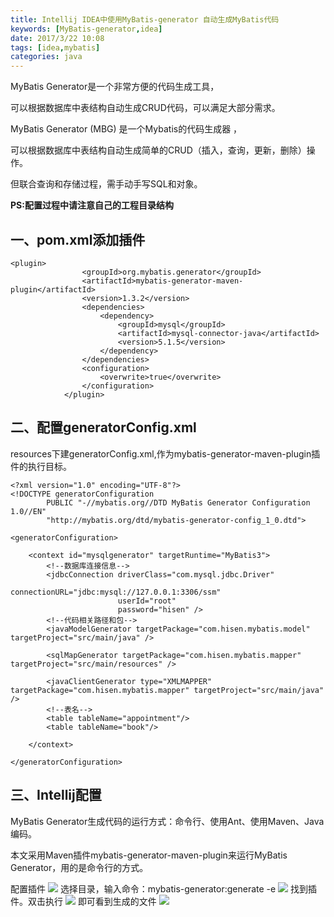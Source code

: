 ```yaml
---
title: Intellij IDEA中使用MyBatis-generator 自动生成MyBatis代码
keywords: [MyBatis-generator,idea]
date: 2017/3/22 10:08
tags: [idea,mybatis]
categories: java
---
```

MyBatis Generator是一个非常方便的代码生成工具，

可以根据数据库中表结构自动生成CRUD代码，可以满足大部分需求。

MyBatis Generator (MBG) 是一个Mybatis的代码生成器 ，

可以根据数据库中表结构自动生成简单的CRUD（插入，查询，更新，删除）操作。
 
但联合查询和存储过程，需手动手写SQL和对象。

**PS:配置过程中请注意自己的工程目录结构**

一、pom.xml添加插件
---
```
<plugin>
                <groupId>org.mybatis.generator</groupId>
                <artifactId>mybatis-generator-maven-plugin</artifactId>
                <version>1.3.2</version>
                <dependencies>
                    <dependency>
                        <groupId>mysql</groupId>
                        <artifactId>mysql-connector-java</artifactId>
                        <version>5.1.5</version>
                    </dependency>
                </dependencies>
                <configuration>
                    <overwrite>true</overwrite>
                </configuration>
            </plugin>
```
二、配置generatorConfig.xml
---
<!--more-->
resources下建generatorConfig.xml,作为mybatis-generator-maven-plugin插件的执行目标。
```
<?xml version="1.0" encoding="UTF-8"?>
<!DOCTYPE generatorConfiguration
        PUBLIC "-//mybatis.org//DTD MyBatis Generator Configuration 1.0//EN"
        "http://mybatis.org/dtd/mybatis-generator-config_1_0.dtd">

<generatorConfiguration>

    <context id="mysqlgenerator" targetRuntime="MyBatis3">
        <!--数据库连接信息-->
        <jdbcConnection driverClass="com.mysql.jdbc.Driver"
                        connectionURL="jdbc:mysql://127.0.0.1:3306/ssm"
                        userId="root"
                        password="hisen" />
        <!--代码相关路径和包-->
        <javaModelGenerator targetPackage="com.hisen.mybatis.model" targetProject="src/main/java" />

        <sqlMapGenerator targetPackage="com.hisen.mybatis.mapper" targetProject="src/main/resources" />

        <javaClientGenerator type="XMLMAPPER" targetPackage="com.hisen.mybatis.mapper" targetProject="src/main/java" />
        <!--表名-->
        <table tableName="appointment"/>
        <table tableName="book"/>

    </context>

</generatorConfiguration>
```
三、Intellij配置
---
MyBatis Generator生成代码的运行方式：命令行、使用Ant、使用Maven、Java编码。

本文采用Maven插件mybatis-generator-maven-plugin来运行MyBatis Generator，用的是命令行的方式。

配置插件
<img src="http://wx1.sinaimg.cn/mw690/b2e389b6ly1fdvexcbif9j20cs0670sz.jpg" />
选择目录，输入命令：mybatis-generator:generate -e
<img src="http://wx4.sinaimg.cn/mw690/b2e389b6ly1fdvexcxg0fj20pa0kt404.jpg" />
找到插件。双击执行
<img src="http://wx3.sinaimg.cn/mw690/b2e389b6ly1fdvexdf3u2j20dc0dft9x.jpg" />
即可看到生成的文件
<img src="http://wx1.sinaimg.cn/mw690/b2e389b6ly1fdvf14o2y3j20du0bot92.jpg" />